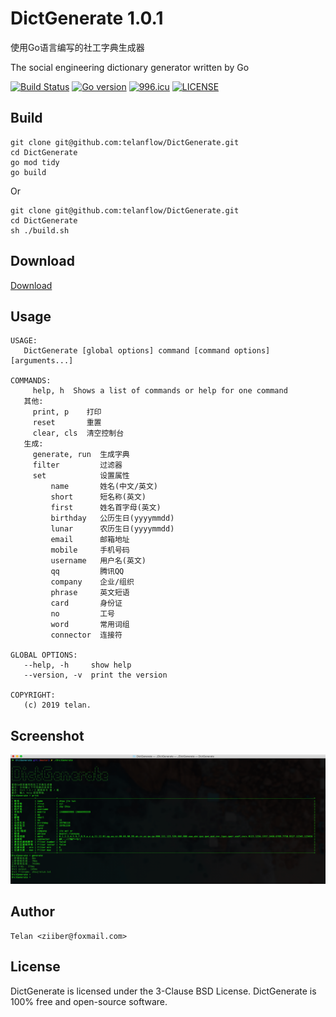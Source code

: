 # DictGenerate 1.0.1 

使用Go语言编写的社工字典生成器

The social engineering dictionary generator written by Go

[![Build Status](https://travis-ci.org/telanflow/DictGenerate.svg?branch=master)](https://travis-ci.org/telanflow/DictGenerate)
[![Go version](https://img.shields.io/badge/Go-1.11-brightgreen.svg)](https://github.com/telanflow/DictGenerate)
[![996.icu](https://img.shields.io/badge/link-996.icu-red.svg)](https://996.icu)
[![LICENSE](https://img.shields.io/badge/license-NPL%20(The%20996%20Prohibited%20License)-blue.svg)](https://github.com/996icu/996.ICU/blob/master/LICENSE)

## Build
```
git clone git@github.com:telanflow/DictGenerate.git
cd DictGenerate
go mod tidy
go build
```
Or
```
git clone git@github.com:telanflow/DictGenerate.git
cd DictGenerate
sh ./build.sh
```

## Download
[Download](https://github.com/telanflow/DictGenerate/releases)

## Usage
    USAGE:
       DictGenerate [global options] command [command options] [arguments...]
    
    COMMANDS:
         help, h  Shows a list of commands or help for one command
       其他:
         print, p    打印
         reset       重置
         clear, cls  清空控制台
       生成:
         generate, run  生成字典
         filter         过滤器
         set            设置属性
             name       姓名(中文/英文)
             short      短名称(英文)
             first      姓名首字母(英文)
             birthday   公历生日(yyyymmdd)
             lunar      农历生日(yyyymmdd)
             email      邮箱地址
             mobile     手机号码
             username   用户名(英文)
             qq         腾讯QQ
             company    企业/组织
             phrase     英文短语
             card       身份证
             no         工号
             word       常用词组
             connector  连接符
    
    GLOBAL OPTIONS:
       --help, -h     show help
       --version, -v  print the version
    
    COPYRIGHT:
       (c) 2019 telan.

## Screenshot

![screenshot](screenshot.png)

## Author
    Telan <ziiber@foxmail.com>

## License
DictGenerate is licensed under the 3-Clause BSD License. DictGenerate is 100% free and open-source software.
